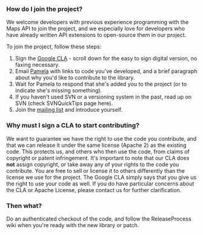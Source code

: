 ### How do I join the project? ###

We welcome developers with previous experience programming with the Maps API to join the project, and we especially love for developers who have already written API extensions to open-source them in our project.

To join the project, follow these steps:
  1. Sign the [Google CLA](http://code.google.com/legal/individual-cla-v1.0.html) -  scroll down for the easy to sign digital version, no faxing necessary.
  1. Email [Pamela](mailto:api.pamelafox@google.com) with links to code you've developed, and a brief paragraph about why you'd like to contribute to the library.
  1. Wait for Pamela to respond that she's added you to the project (or to indicate she's missing something).
  1. If you haven't used SVN or a versioning system in the past, read up on SVN (check SVNQuickTips page here).
  1. Join the [mailing list](http://groups.google.com/group/google-maps-api-for-flash-utility-library-group) and introduce yourself.


### Why must I sign a CLA to start contributing? ###

We want to guarantee we have the right to use the code you contribute, and that we can release it under the same license (Apache 2) as the existing code. This protects us, and others who then use the code, from claims of copyright or patent infringement. It's important to note that our CLA does **not** assign copyright, or take away any of your rights to the code you contribute.  You are free to sell or license it to others differently than the license we use for the project. The Google CLA simply says that you give us the right to use your code as well. If you do have particular concerns about the CLA or Apache License, please contact us for further clarification.


### Then what? ###

Do an authenticated checkout of the code, and follow the ReleaseProcess wiki when you're ready with the new library or patch.